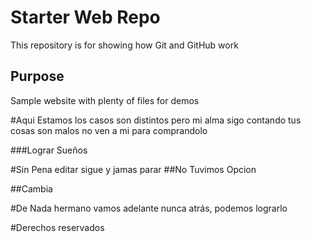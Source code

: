 # Starter Web Repo

This repository is for showing how Git and GitHub work

## Purpose

Sample website with plenty of files for demos

#Aqui Estamos
los casos son distintos pero mi alma sigo contando
tus cosas son malos no ven a mi para comprandolo

###Lograr Sueños 

#Sin Pena
editar sigue y jamas parar
##No Tuvimos Opcion

##Cambia

#De Nada hermano
vamos adelante nunca atrás, podemos lograrlo

#Derechos reservados
